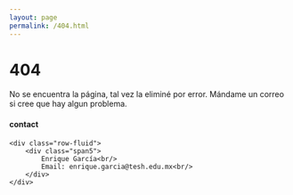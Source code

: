 ```yaml
---
layout: page
permalink: /404.html
---
```


# 404

No se encuentra la página, tal vez la eliminé por error. Mándame un correo si cree que hay algun problema. 

<div class="container">
<h4><a name="contact"></a>contact</h4>

    <div class="row-fluid">
        <div class="span5">
            Enrique García<br/>
            Email: enrique.garcia@tesh.edu.mx<br/>
        </div>
    </div>
</div>
